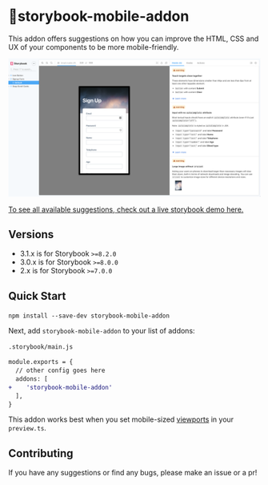 # 📱storybook-mobile-addon

This addon offers suggestions on how you can improve the HTML, CSS and UX of your components to be more mobile-friendly.

<a href="https://storybook-mobile.netlify.app/?path=/story/signup-form--default" alt="screenshot of storybook-mobile addon">
    <img src="./screenshot.png" width="600px">
</a>

[To see all available suggestions, check out a live storybook demo here.](https://storybook-mobile.netlify.app/?path=/story/signup-form--default)

## Versions

- 3.1.x is for Storybook `>=8.2.0`
- 3.0.x is for Storybook `>=8.0.0`
- 2.x is for Storybook `>=7.0.0`


## Quick Start

`npm install --save-dev storybook-mobile-addon`

Next, add `storybook-mobile-addon` to your list of addons:

`.storybook/main.js`

```diff
module.exports = {
  // other config goes here
  addons: [
+    'storybook-mobile-addon'
  ],
}
```

This addon works best when you set mobile-sized [viewports](https://storybook.js.org/docs/essentials/viewport) in your `preview.ts`.

## Contributing

If you have any suggestions or find any bugs, please make an issue or a pr!
